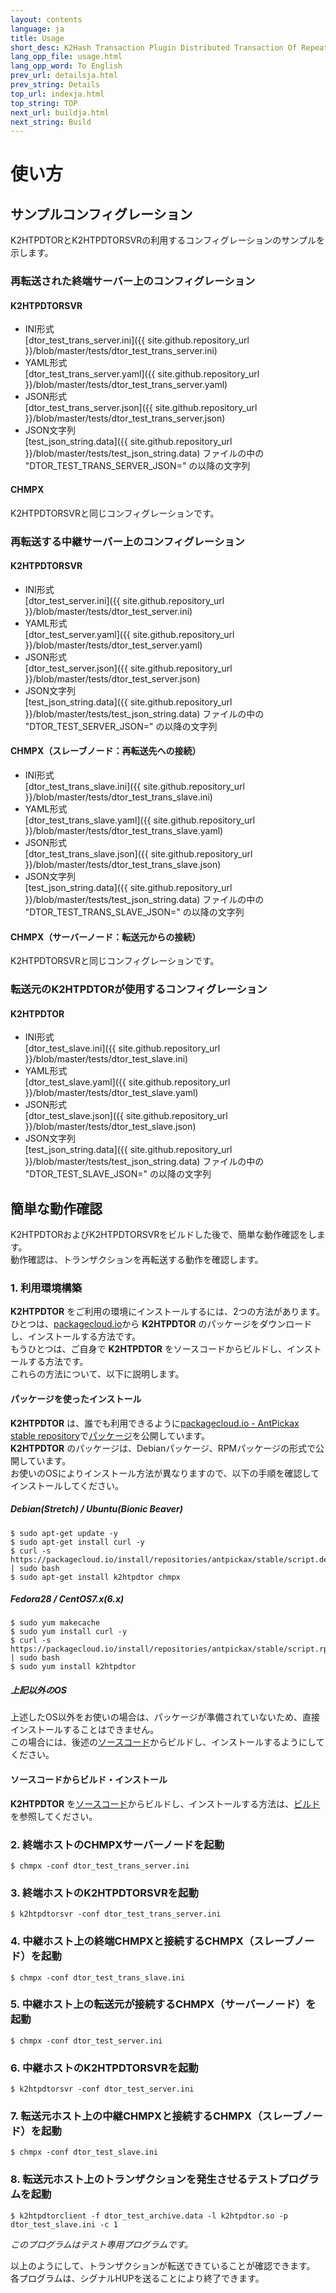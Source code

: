 ```yaml
---
layout: contents
language: ja
title: Usage
short_desc: K2Hash Transaction Plugin Distributed Transaction Of Repeater
lang_opp_file: usage.html
lang_opp_word: To English
prev_url: detailsja.html
prev_string: Details
top_url: indexja.html
top_string: TOP
next_url: buildja.html
next_string: Build
---
```


# 使い方

## サンプルコンフィグレーション
K2HTPDTORとK2HTPDTORSVRの利用するコンフィグレーションのサンプルを示します。

### 再転送された終端サーバー上のコンフィグレーション
#### K2HTPDTORSVR
- INI形式  
[dtor_test_trans_server.ini]({{ site.github.repository_url }}/blob/master/tests/dtor_test_trans_server.ini)
- YAML形式  
[dtor_test_trans_server.yaml]({{ site.github.repository_url }}/blob/master/tests/dtor_test_trans_server.yaml)
- JSON形式  
[dtor_test_trans_server.json]({{ site.github.repository_url }}/blob/master/tests/dtor_test_trans_server.json)
- JSON文字列  
[test_json_string.data]({{ site.github.repository_url }}/blob/master/tests/test_json_string.data) ファイルの中の "DTOR_TEST_TRANS_SERVER_JSON=" の以降の文字列

#### CHMPX
K2HTPDTORSVRと同じコンフィグレーションです。

### 再転送する中継サーバー上のコンフィグレーション
#### K2HTPDTORSVR
- INI形式  
[dtor_test_server.ini]({{ site.github.repository_url }}/blob/master/tests/dtor_test_server.ini)
- YAML形式  
[dtor_test_server.yaml]({{ site.github.repository_url }}/blob/master/tests/dtor_test_server.yaml)
- JSON形式  
[dtor_test_server.json]({{ site.github.repository_url }}/blob/master/tests/dtor_test_server.json)
- JSON文字列  
[test_json_string.data]({{ site.github.repository_url }}/blob/master/tests/test_json_string.data) ファイルの中の "DTOR_TEST_SERVER_JSON=" の以降の文字列

#### CHMPX（スレーブノード：再転送先への接続）
- INI形式  
[dtor_test_trans_slave.ini]({{ site.github.repository_url }}/blob/master/tests/dtor_test_trans_slave.ini)
- YAML形式  
[dtor_test_trans_slave.yaml]({{ site.github.repository_url }}/blob/master/tests/dtor_test_trans_slave.yaml)
- JSON形式  
[dtor_test_trans_slave.json]({{ site.github.repository_url }}/blob/master/tests/dtor_test_trans_slave.json)
- JSON文字列  
[test_json_string.data]({{ site.github.repository_url }}/blob/master/tests/test_json_string.data) ファイルの中の "DTOR_TEST_TRANS_SLAVE_JSON=" の以降の文字列

#### CHMPX（サーバーノード：転送元からの接続）
K2HTPDTORSVRと同じコンフィグレーションです。

### 転送元のK2HTPDTORが使用するコンフィグレーション
#### K2HTPDTOR
- INI形式  
[dtor_test_slave.ini]({{ site.github.repository_url }}/blob/master/tests/dtor_test_slave.ini)
- YAML形式  
[dtor_test_slave.yaml]({{ site.github.repository_url }}/blob/master/tests/dtor_test_slave.yaml)
- JSON形式  
[dtor_test_slave.json]({{ site.github.repository_url }}/blob/master/tests/dtor_test_slave.json)
- JSON文字列  
[test_json_string.data]({{ site.github.repository_url }}/blob/master/tests/test_json_string.data) ファイルの中の "DTOR_TEST_SLAVE_JSON=" の以降の文字列

## 簡単な動作確認
K2HTPDTORおよびK2HTPDTORSVRをビルドした後で、簡単な動作確認をします。  
動作確認は、トランザクションを再転送する動作を確認します。

### 1. 利用環境構築

**K2HTPDTOR** をご利用の環境にインストールするには、2つの方法があります。  
ひとつは、[packagecloud.io](https://packagecloud.io/)から **K2HTPDTOR** のパッケージをダウンロードし、インストールする方法です。  
もうひとつは、ご自身で **K2HTPDTOR** をソースコードからビルドし、インストールする方法です。  
これらの方法について、以下に説明します。

#### パッケージを使ったインストール
**K2HTPDTOR** は、誰でも利用できるように[packagecloud.io - AntPickax stable repository](https://packagecloud.io/antpickax/stable/)で[パッケージ](https://packagecloud.io/app/antpickax/stable/search?q=k2htpdtor)を公開しています。  
**K2HTPDTOR** のパッケージは、Debianパッケージ、RPMパッケージの形式で公開しています。  
お使いのOSによりインストール方法が異なりますので、以下の手順を確認してインストールしてください。  

##### Debian(Stretch) / Ubuntu(Bionic Beaver)
```
$ sudo apt-get update -y
$ sudo apt-get install curl -y
$ curl -s https://packagecloud.io/install/repositories/antpickax/stable/script.deb.sh | sudo bash
$ sudo apt-get install k2htpdtor chmpx
```

##### Fedora28 / CentOS7.x(6.x)
```
$ sudo yum makecache
$ sudo yum install curl -y
$ curl -s https://packagecloud.io/install/repositories/antpickax/stable/script.rpm.sh | sudo bash
$ sudo yum install k2htpdtor
```

##### 上記以外のOS
上述したOS以外をお使いの場合は、パッケージが準備されていないため、直接インストールすることはできません。  
この場合には、後述の[ソースコード](https://github.com/yahoojapan/k2htp_dtor)からビルドし、インストールするようにしてください。

#### ソースコードからビルド・インストール
**K2HTPDTOR** を[ソースコード](https://github.com/yahoojapan/k2htp_dtor)からビルドし、インストールする方法は、[ビルド](https://k2htpdtor.antpick.ax/buildja.html)を参照してください。

### 2. 終端ホストのCHMPXサーバーノードを起動
```
$ chmpx -conf dtor_test_trans_server.ini
```

### 3. 終端ホストのK2HTPDTORSVRを起動
```
$ k2htpdtorsvr -conf dtor_test_trans_server.ini
```

### 4. 中継ホスト上の終端CHMPXと接続するCHMPX（スレーブノード）を起動
```
$ chmpx -conf dtor_test_trans_slave.ini
```

### 5. 中継ホスト上の転送元が接続するCHMPX（サーバーノード）を起動
```
$ chmpx -conf dtor_test_server.ini
```

### 6. 中継ホストのK2HTPDTORSVRを起動
```
$ k2htpdtorsvr -conf dtor_test_server.ini
```

### 7. 転送元ホスト上の中継CHMPXと接続するCHMPX（スレーブノード）を起動
```
$ chmpx -conf dtor_test_slave.ini
```

### 8. 転送元ホスト上のトランザクションを発生させるテストプログラムを起動
```
$ k2htpdtorclient -f dtor_test_archive.data -l k2htpdtor.so -p dtor_test_slave.ini -c 1
```
_このプログラムはテスト専用プログラムです。_

以上のようにして、トランザクションが転送できていることが確認できます。
各プログラムは、シグナルHUPを送ることにより終了できます。

